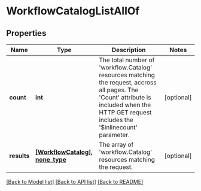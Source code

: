 # WorkflowCatalogListAllOf

## Properties
Name | Type | Description | Notes
------------ | ------------- | ------------- | -------------
**count** | **int** | The total number of &#39;workflow.Catalog&#39; resources matching the request, accross all pages. The &#39;Count&#39; attribute is included when the HTTP GET request includes the &#39;$inlinecount&#39; parameter. | [optional] 
**results** | [**[WorkflowCatalog], none_type**](WorkflowCatalog.md) | The array of &#39;workflow.Catalog&#39; resources matching the request. | [optional] 

[[Back to Model list]](../README.md#documentation-for-models) [[Back to API list]](../README.md#documentation-for-api-endpoints) [[Back to README]](../README.md)


